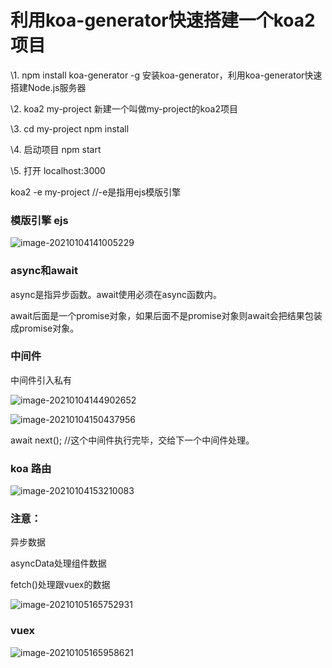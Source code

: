# 利用koa-generator快速搭建一个koa2项目

\1.  npm install koa-generator -g 安装koa-generator，利用koa-generator快速搭建Node.js服务器

\2. koa2 my-project 新建一个叫做my-project的koa2项目

\3. cd my-project   npm install

\4. 启动项目 npm start

\5. 打开 localhost:3000



 koa2 -e my-project  //-e是指用ejs模版引擎



### 模版引擎 ejs

![image-20210104141005229](D:\笔记\nuxtjs项目实战\media\image-20210104141005229.png)

### async和await

async是指异步函数。await使用必须在async函数内。

await后面是一个promise对象，如果后面不是promise对象则await会把结果包装成promise对象。

### 中间件

中间件引入私有 

![image-20210104144902652](D:\笔记\nuxtjs项目实战\media\image-20210104144902652.png)

![image-20210104150437956](D:\笔记\nuxtjs项目实战\media\image-20210104150437956.png)

await next(); //这个中间件执行完毕，交给下一个中间件处理。

### koa 路由

![image-20210104153210083](D:\笔记\nuxtjs项目实战\media\image-20210104153210083.png)

### 注意：

异步数据

asyncData处理组件数据

fetch()处理跟vuex的数据

![image-20210105165752931](D:\笔记\nuxtjs项目实战\media\image-20210105165752931.png)

### vuex

![image-20210105165958621](D:\笔记\nuxtjs项目实战\media\image-20210105165958621.png)